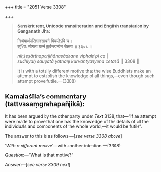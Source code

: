+++
title = "2051 Verse 3308"

+++
> **Sanskrit text, Unicode transliteration and English translation by Ganganath Jha:** 
>
> निःशेषार्थपरिज्ञानसाधने विफलेऽपि च ।  
> सुधियः सौगता यत्नं कुर्वन्त्यन्येन चेतसा ॥ ३३०८ ॥ 
>
> *niḥśeṣārthaparijñānasādhane viphale'pi ca* \|  
> *sudhiyaḥ saugatā yatnaṃ kurvantyanyena cetasā* \|\| 3308 \|\| 
>
> It is with a totally different motive that the wise Buddhists make an attempt to establish the knowledge of all things,—even though such attempt prove futile.—(3308)



## Kamalaśīla’s commentary (tattvasaṃgrahapañjikā):

It has been argued by the other party under *Text* 3138, that—“If an attempt were made to prove that one has the knowledge of the details of all the individuals and components of the whole world,—it would be futile”.

The answer to this is as follows:—[*see verse 3308 above*]

‘*With a different motive*’—with another intention.—(3308)

*Question*:—“What is that motive?”

*Answer*:—[*see verse 3309 next*]


